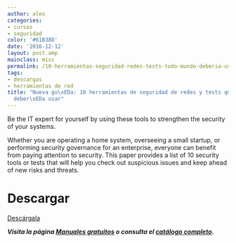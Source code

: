 ```yaml
---
author: alex
categories:
- cursos
- seguridad
color: '#61B38D'
date: '2016-12-12'
layout: post.amp
mainclass: misc
permalink: /10-herramientas-seguridad-redes-tests-todo-mundo-deberia-usar/
tags:
- descargas
- herramientas de red
title: "Nueva gu\xEDa: 10 herramientas de seguridad de redes y tests que todo el mundo
  deber\xEDa usar"
---
```


<a href="http://elbauldelprogramador.tradepub.com/free/w_gloc100/prgm.cgi" target="_blank"><amp-img on="tap:lightbox1" role="button" tabindex="0" layout="responsive" src="/img/2014/06/10-herramientas-de-seguridad-de-redes-y-tests-que-todo-el-mundo-debería-usar.gif" alt="10 herramientas de seguridad de redes y tests que todo el mundo debería usar" width="199px" height="259px" /></a>

Be the IT expert for yourself by using these tools to strengthen the security of your systems.

Whether you are operating a home system, overseeing a small startup, or performing security governance for an enterprise, everyone can benefit from paying attention to security. This paper provides a list of 10 security tools or tests that will help you check out suspicious issues and keep ahead of new risks and threats.

# Descargar

<div class="button-post">
<a href="http://elbauldelprogramador.tradepub.com/free/w_gloc100" target="_blank" class="wi-button style-3">Descárgala<i class="icon-download icon-2x"></i></a>
</div>

***Visita la página [Manuales gratuitos][1] o consulta el [catálogo completo][2].***



 [1]: https://elbauldelprogramador.com/manuales-gratuitos/
 [2]: http://elbauldelprogramador.tradepub.com/category/information-technology/1207/ "Catálogo completo de Guías gratuítas "